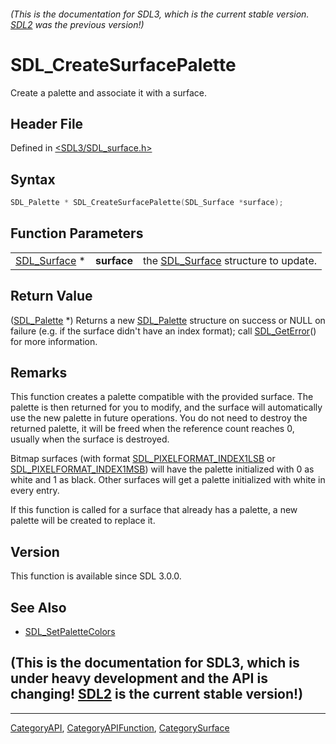 ###### (This is the documentation for SDL3, which is the current stable version. [SDL2](https://wiki.libsdl.org/SDL2/) was the previous version!)
# SDL_CreateSurfacePalette

Create a palette and associate it with a surface.

## Header File

Defined in [<SDL3/SDL_surface.h>](https://github.com/libsdl-org/SDL/blob/main/include/SDL3/SDL_surface.h)

## Syntax

```c
SDL_Palette * SDL_CreateSurfacePalette(SDL_Surface *surface);
```

## Function Parameters

|                              |             |                                                     |
| ---------------------------- | ----------- | --------------------------------------------------- |
| [SDL_Surface](SDL_Surface) * | **surface** | the [SDL_Surface](SDL_Surface) structure to update. |

## Return Value

([SDL_Palette](SDL_Palette) *) Returns a new [SDL_Palette](SDL_Palette)
structure on success or NULL on failure (e.g. if the surface didn't have an
index format); call [SDL_GetError](SDL_GetError)() for more information.

## Remarks

This function creates a palette compatible with the provided surface. The
palette is then returned for you to modify, and the surface will
automatically use the new palette in future operations. You do not need to
destroy the returned palette, it will be freed when the reference count
reaches 0, usually when the surface is destroyed.

Bitmap surfaces (with format
[SDL_PIXELFORMAT_INDEX1LSB](SDL_PIXELFORMAT_INDEX1LSB) or
[SDL_PIXELFORMAT_INDEX1MSB](SDL_PIXELFORMAT_INDEX1MSB)) will have the
palette initialized with 0 as white and 1 as black. Other surfaces will get
a palette initialized with white in every entry.

If this function is called for a surface that already has a palette, a new
palette will be created to replace it.

## Version

This function is available since SDL 3.0.0.

## See Also

- [SDL_SetPaletteColors](SDL_SetPaletteColors)


## (This is the documentation for SDL3, which is under heavy development and the API is changing! [SDL2](https://wiki.libsdl.org/SDL2/) is the current stable version!)



----
[CategoryAPI](CategoryAPI), [CategoryAPIFunction](CategoryAPIFunction), [CategorySurface](CategorySurface)

